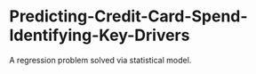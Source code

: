 # Predicting-Credit-Card-Spend-Identifying-Key-Drivers
A regression problem solved via statistical model.
